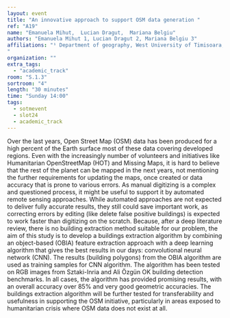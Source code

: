 ```yaml
---
layout: event
title: "An innovative approach to support OSM data generation "
ref: "A19"
name: "Emanuela Mihut,  Lucian Dragut,  Mariana Belgiu"
authors: "Emanuela Mihut 1, Lucian Dragut 2, Mariana Belgiu 3"
affiliations: "¹ Department of geography, West University of Timisoara, Timisoara, Romania; ² Faculty of Geo-Information Science and Earth Observation (ITC), University of Twente, Enschede, The Netherlands
"
organization: ""
extra_tags:
  - "academic_track"
room: "S.1.3"
sortroom: "4"
length: "30 minutes"
time: "Sunday 14:00"
tags:
  - sotmevent
  - slot24
  - academic_track
---
```

Over the last years, Open Street Map (OSM) data has been produced for a high percent of the Earth surface most of these data covering developed regions. Even with the increasingly number of volunteers and initiatives like Humanitarian OpenStreetMap (HOT) and Missing Maps, it is hard to believe that the rest of the planet can be mapped in the next years, not mentioning the further requirements for updating the maps, once created or data accuracy that is prone to various errors. As manual digitizing is a complex and questioned process, it might be useful to support it by automated remote sensing approaches. While automated approaches are not expected to deliver fully accurate results, they still could save important work, as correcting errors by editing (like delete false positive buildings) is expected to work faster than digitizing on the scratch. Because, after a deep literature review, there is no building extraction method suitable for our problem, the aim of this study is to develop a buildings extraction algorithm by combining an object-based (OBIA) feature extraction approach with a deep learning algorithm that gives the best results in our days: convolutional neural network (CNN). The results (building polygons) from the OBIA algorithm are used as training samples for CNN algorithm. The algorithm has been tested on RGB images from Sztaki-Inria and Ali Özgün OK building detection benchmarks. In all cases, the algorithm has provided promising results, with an overall accuracy over 85% and very good geometric accuracies. The buildings extraction algorithm will be further tested for transferability and usefulness in supporting the OSM initiative, particularly in areas exposed to humanitarian crisis where OSM data does not exist at all.